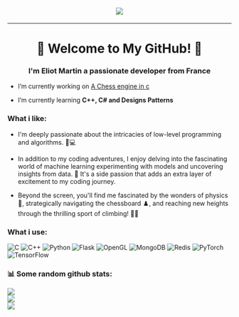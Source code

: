<h1 align="center"><img src="https://d2r55xnwy6nx47.cloudfront.net/uploads/2017/02/Bootstrap_1000.gif"/></h1>

---

<h1 align="center">🚀 Welcome to My GitHub! 🚀</h1>

<h3 align="center">I'm Eliot Martin a passionate developer from France</h3>

- I’m currently working on [A Chess engine in c](https://github.com/emartin2109/Chess-Engine)

- I’m currently learning **C++, C# and Designs Patterns**

<h3 align="left">What i like:</h3>

- I'm deeply passionate about the intricacies of low-level programming and algorithms. 🧠💻

- In addition to my coding adventures, I enjoy delving into the fascinating world of machine learning
experimenting with models and uncovering insights from data. 🤖 It's a side passion that adds an extra layer of excitement to my coding journey.

- Beyond the screen, you'll find me fascinated by the wonders of physics 🌌, strategically navigating the chessboard ♟️, and reaching new heights through the thrilling sport of climbing! 🧗‍♂️



<h3 align="left">What i use:</h3>

![C](https://img.shields.io/badge/c-%2300599C.svg?style=for-the-badge&logo=c&logoColor=white)
![C++](https://img.shields.io/badge/c++-%2300599C.svg?style=for-the-badge&logo=c%2B%2B&logoColor=white)
![Python](https://img.shields.io/badge/python-3670A0?style=for-the-badge&logo=python&logoColor=ffdd54)
![Flask](https://img.shields.io/badge/flask-%23000.svg?style=for-the-badge&logo=flask&logoColor=white)
![OpenGL](https://img.shields.io/badge/OpenGL-%23FFFFFF.svg?style=for-the-badge&logo=opengl)
![MongoDB](https://img.shields.io/badge/MongoDB-%234ea94b.svg?style=for-the-badge&logo=mongodb&logoColor=white)
![Redis](https://img.shields.io/badge/redis-%23DD0031.svg?style=for-the-badge&logo=redis&logoColor=white)
![PyTorch](https://img.shields.io/badge/PyTorch-%23EE4C2C.svg?style=for-the-badge&logo=PyTorch&logoColor=white)
![TensorFlow](https://img.shields.io/badge/TensorFlow-%23FF6F00.svg?style=for-the-badge&logo=TensorFlow&logoColor=white)


<h3 align="left">📊 Some random github stats:</h3>

![](https://github-readme-stats.vercel.app/api?username=emartin2109&theme=dark&hide_border=false&include_all_commits=false&count_private=true)<br/>
![](https://github-readme-streak-stats.herokuapp.com/?user=emartin2109&theme=dark&hide_border=false)<br/>
![](https://github-readme-stats.vercel.app/api/top-langs/?username=emartin2109&theme=dark&hide_border=false&include_all_commits=false&count_private=true&layout=compact)
